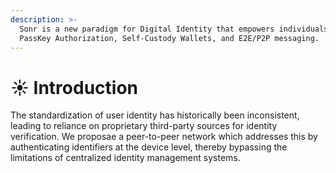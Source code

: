 ```yaml
---
description: >-
  Sonr is a new paradigm for Digital Identity that empowers individuals with
  PassKey Authorization, Self-Custody Wallets, and E2E/P2P messaging.
---
```


# ☀️ Introduction

The standardization of user identity has historically been inconsistent, leading to reliance on proprietary third-party sources for identity verification. We proposae a peer-to-peer network which addresses this by authenticating identifiers at the device level, thereby bypassing the limitations of centralized identity management systems.&#x20;
